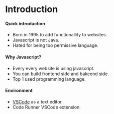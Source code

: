 # Introduction

#### Quick introduction

* Born in 1995 to add functionallity to websites.
* Javascript is not Java.
* Hated for being too permissive language.


#### Why Javascript?
* Every every website is using javascript.
* You can build frontend side and bakcend side.
* Top 1 used programming language.

#### Environment
* [VSCode](https://code.visualstudio.com/) as a text editor.
* Code Runner VSCode extension.
